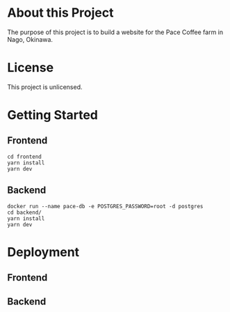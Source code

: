 # About this Project
The purpose of this project is to build a website for the Pace Coffee farm in Nago, Okinawa.

# License
This project is unlicensed.

# Getting Started
## Frontend
```
cd frontend
yarn install
yarn dev
```

## Backend
```
docker run --name pace-db -e POSTGRES_PASSWORD=root -d postgres
cd backend/
yarn install
yarn dev
```

# Deployment
## Frontend

## Backend
